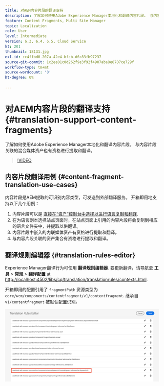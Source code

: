 ```yaml
---
title: 对AEM内容片段的翻译支持
description: 了解如何使用Adobe Experience Manager本地化和翻译内容片段。 与内容片段关联的混合媒体资产也有资格进行提取和翻译。
feature: Content Fragments, Multi Site Manager
topic: Localization
role: User
level: Intermediate
version: 6.3, 6.4, 6.5, Cloud Service
kt: 201
thumbnail: 18131.jpg
exl-id: cc4ffbd0-207a-42e4-bfcb-d6c83fb97237
source-git-commit: 1c2ee81c0d262f9e3f92f4907aba8e8787ce729f
workflow-type: tm+mt
source-wordcount: '0'
ht-degree: 0%

---
```


# 对AEM内容片段的翻译支持 {#translation-support-content-fragments}

了解如何使用Adobe Experience Manager本地化和翻译内容片段。 与内容片段关联的混合媒体资产也有资格进行提取和翻译。

>[!VIDEO](https://video.tv.adobe.com/v/18131/?quality=12&learn=on)

## 内容片段翻译用例 {#content-fragment-translation-use-cases}

内容片段是AEM提取的可识别内容类型，可发送到外部翻译服务。 开箱即用地支持以下几个用例：

1. 内容片段可以是 [直接在“资产”控制台中选择以进行语言复制和翻译](https://experienceleague.adobe.com/docs/experience-manager-cloud-service/content/assets/admin/translate-assets.html).
2. 在为语言副本选择站点页面时，在站点页面上引用的内容片段将会复制到相应的语言文件夹中，并提取以供翻译。
3. 内容片段中嵌入的内联媒体资产有资格进行提取和翻译。
4. 与内容片段关联的资产集合有资格进行提取和翻译。

## 翻译规则编辑器 {#translation-rules-editor}

Experience Manager翻译行为可使用 **翻译规则编辑器**. 要更新翻译，请导航至 **工具** > **常规** > **翻译配置** at [http://localhost:4502/libs/cq/translation/translationrules/contexts.html](http://localhost:4502/libs/cq/translation/translationrules/contexts.html).

开箱即用的配置引用了 `fragmentPath` 资源类型为 `core/wcm/components/contentfragment/v1/contentfragment`. 继承自 `v1/contentfragment` 被默认配置识别。

![翻译规则编辑器](assets/translation-configuration.png)
